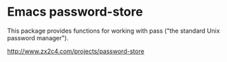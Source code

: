 # Emacs password-store

This package provides functions for working with pass ("the
standard Unix password manager").

http://www.zx2c4.com/projects/password-store
